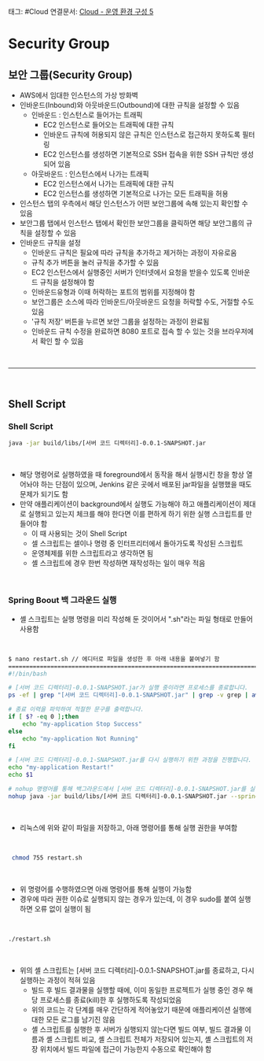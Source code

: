 태그: #Cloud 
연결문서: [Cloud - 운영 환경 구성 5](Cloud%20-%20운영%20환경%20구성%205.md)

# Security Group

## 보안 그룹(Security Group)
- AWS에서 임대한 인스턴스의 가상 방화벽
- 인바운드(Inbound)와 아웃바운드(Outbound)에 대한 규칙을 설정할 수 있음
    - 인바운드 : 인스턴스로 들어가는 트래픽
        - EC2 인스턴스로 들어오는 트래픽에 대한 규칙
        - 인바운드 규칙에 허용되지 않은 규칙은 인스턴스로 접근하지 못하도록 필터링
        - EC2 인스턴스를 생성하면 기본적으로 SSH 접속을 위한 SSH 규칙만 생성되어 있음
    - 아웃바운드 : 인스턴스에서 나가는 트래픽
        - EC2 인스턴스에서 나가는 트래픽에 대한 규칙
        - EC2 인스턴스를 생성하면 기본적으로 나가는 모든 트래픽을 허용
- 인스턴스 탭의 우측에서 해당 인스턴스가 어떤 보안그룹에 속해 있는지 확인할 수 있음
- 보안그룹 탭에서 인스턴스 탭에서 확인한 보안그룹을 클릭하면 해당 보안그룹의 규칙을 설정할 수 있음
- 인바운드 규칙을 설정
    - 인바운드 규칙은 필요에 따라 규칙을 추가하고 제거하는 과정이 자유로움
    - 규칙 추가 버튼을 눌러 규칙을 추가할 수 있음
    - EC2 인스턴스에서 실행중인 서버가 인터넷에서 요청을 받을수 있도록 인바운드 규칙을 설정해야 함
    - 인바운드유형과 이때 허락하는 포트의 범위를 지정해야 함
    - 보안그룹은 소스에 따라 인바운드/아웃바운드 요청을 허락할 수도, 거절할 수도 있음
    - '규칙 저장' 버튼을 누르면 보안 그룹을 설정하는 과정이 완료됨
    - 인바운드 규칙 수정을 완료하면 8080 포트로 접속 할 수 있는 것을 브라우저에서 확인 할 수 있음

<br>

---

<br>

## Shell Script

### Shell Script

```bash
java -jar build/libs/[서버 코드 디렉터리]-0.0.1-SNAPSHOT.jar
```

<br>

- 해당 명령어로 실행하였을 때 foreground에서 동작을 해서 실행시킨 창을 항상 열어놔야 하는 단점이 있으며, Jenkins 같은 곳에서 배포된 jar파일을 실행했을 때도 문제가 되기도 함
- 만약 애플리케이션이 background에서 실행도 가능해야 하고 애플리케이션이 제대로 실행되고 있는지 체크를 해야 한다면 이를 편하게 하기 위한 실행 스크립트를 만들어야 함
    - 이 때 사용되는 것이 Shell Script
    - 셀 스크립트는 셀이나 명령 중 인터프리터에서 돌아가도록 작성된 스크립트
    - 운영체제를 위한 스크립트라고 생각하면 됨
    - 셸 스크립트에 경우 한번 작성하면 재작성하는 일이 매우 적음

<br>

### Spring Boout 백 그라운드 실행
- 셸 스크립트는 실행 명령을 미리 작성해 둔 것이어서 ".sh"라는 파일 형태로 만들어 사용함
<br>

```bash
$ nano restart.sh // 에디터로 파일을 생성한 후 아래 내용을 붙여넣기 함
================================================================================
#!/bin/bash

# [서버 코드 디렉터리]-0.0.1-SNAPSHOT.jar가 실행 중이라면 프로세스를 종료합니다.
ps -ef | grep "[서버 코드 디렉터리]-0.0.1-SNAPSHOT.jar" | grep -v grep | awk '{print $2}' | xargs kill -9 2> /dev/null

# 종료 이력을 파악하여 적절한 문구를 출력합니다.
if [ $? -eq 0 ];then
    echo "my-application Stop Success"
else
    echo "my-application Not Running"
fi

# [서버 코드 디렉터리]-0.0.1-SNAPSHOT.jar를 다시 실행하기 위한 과정을 진행합니다.
echo "my-application Restart!"
echo $1

# nohup 명령어를 통해 백그라운드에서 [서버 코드 디렉터리]-0.0.1-SNAPSHOT.jar를 실행합니다.
nohup java -jar build/libs/[서버 코드 디렉터리]-0.0.1-SNAPSHOT.jar --spring.profiles.active=dev > /dev/null 2>&1 &
```

<br>

- 리눅스에 위와 같이 파일을 저장하고, 아래 명령어를 통해 실행 권한을 부여함
<br>

```bash
 chmod 755 restart.sh
```

<br>

- 위 명령어를 수행하였으면 아래 명령어를 통해 실행이 가능함
- 경우에 따라 권한 이슈로 실행되지 않는 경우가 있는데, 이 경우 sudo를 붙여 실행하면 오류 없이 실행이 됨
<br>

```bash
./restart.sh
```

<br>

- 위의 셸 스크립트는 [서버 코드 디렉터리]-0.0.1-SNAPSHOT.jar를 종료하고, 다시 실행하는 과정이 적혀 있음
    - 빌드 후 빌드 결과물을 실행할 때에, 이미 동일한 프로젝트가 실행 중인 경우 해당 프로세스를 종료(kill)한 후 실행하도록 작성되었음
    - 위의 코드는 각 단계를 매우 간단하게 적어놓았기 때문에 애플리케이션 실행에 대한 모든 로그를 남기진 않음
    - 셸 스크립트를 실행한 후 서버가 실행되지 않는다면 빌드 여부, 빌드 결과물 이름과 셸 스크립트 비교, 셸 스크립트 전체가 저장되어 있는지, 셸 스크립트의 저장 위치에서 빌드 파일에 접근이 가능한지 수동으로 확인해야 함